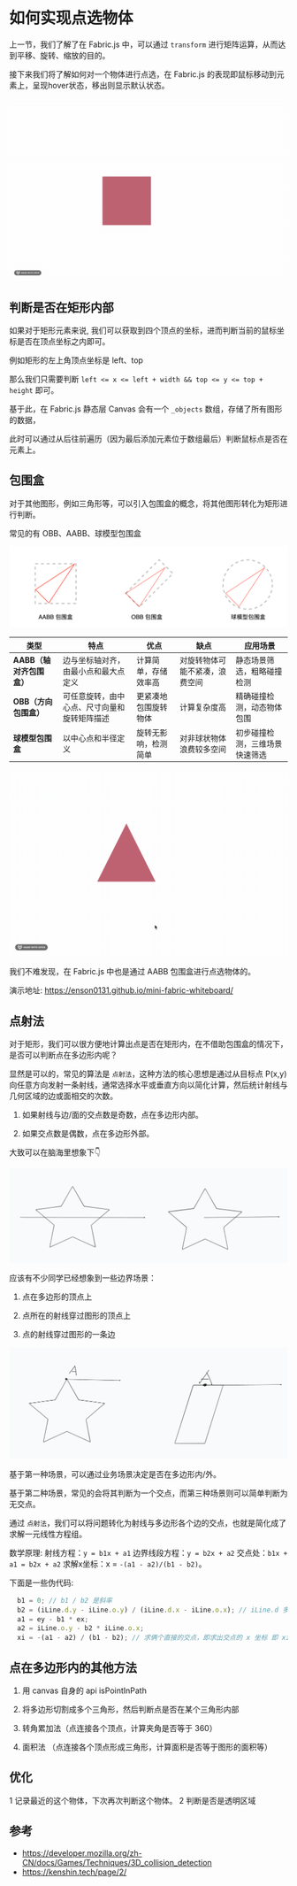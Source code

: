 # 如何实现点选物体

上一节，我们了解了在 Fabric.js 中，可以通过 `transform` 进行矩阵运算，从而达到平移、旋转、缩放的目的。

接下来我们将了解如何对一个物体进行点选，在 Fabric.js 的表现即鼠标移动到元素上，呈现hover状态，移出则显示默认状态。

![点选效果](./1.gif)

## 判断是否在矩形内部

如果对于矩形元素来说, 我们可以获取到四个顶点的坐标，进而判断当前的鼠标坐标是否在顶点坐标之内即可。

例如矩形的左上角顶点坐标是 left、top

那么我们只需要判断 `left <= x <= left + width && top <= y <= top + height` 即可。

基于此，在 Fabric.js 静态层 Canvas 会有一个  `_objects` 数组，存储了所有图形的数据，

此时可以通过从后往前遍历（因为最后添加元素位于数组最后）判断鼠标点是否在元素上。

## 包围盒

对于其他图形，例如三角形等，可以引入包围盒的概念，将其他图形转化为矩形进行判断。

常见的有 OBB、AABB、球模型包围盒

![alt text](image-3.png)

| **类型**              | **特点**                           | **优点**                     | **缺点**                     | **应用场景**                     |
|-----------------------|------------------------------------|-----------------------------|-----------------------------|---------------------------------|
| **AABB（轴对齐包围盒）** | 边与坐标轴对齐，由最小点和最大点定义 | 计算简单，存储效率高           | 对旋转物体可能不紧凑，浪费空间   | 静态场景筛选，粗略碰撞检测         |
| **OBB（方向包围盒）**   | 可任意旋转，由中心点、尺寸向量和旋转矩阵描述 | 更紧凑地包围旋转物体             | 计算复杂度高                 | 精确碰撞检测，动态物体包围         |
| **球模型包围盒**    | 以中心点和半径定义                 | 旋转无影响，检测简单             | 对非球状物体浪费较多空间         | 初步碰撞检测，三维场景快速筛选     |

![alt text](./2.gif)

我们不难发现，在 Fabric.js 中也是通过 AABB 包围盒进行点选物体的。

演示地址: https://enson0131.github.io/mini-fabric-whiteboard/

## 点射法

对于矩形，我们可以很方便地计算出点是否在矩形内，在不借助包围盒的情况下，是否可以判断点在多边形内呢？

显然是可以的，常见的算法是 `点射法`，这种方法的核心思想是通过从目标点 P(x,y) 向任意方向发射一条射线，通常选择水平或垂直方向以简化计算，然后统计射线与几何区域的边或面相交的次数。

1. 如果射线与边/面的交点数是奇数，点在多边形内部。
   
2. 如果交点数是偶数，点在多边形外部。

大致可以在脑海里想象下👇

![alt text](image-4.png)

应该有不少同学已经想象到一些边界场景：

1. 点在多边形的顶点上
   
2. 点所在的射线穿过图形的顶点上

3. 点的射线穿过图形的一条边


![alt text](image-5.png)

基于第一种场景，可以通过业务场景决定是否在多边形内/外。

基于第二种场景，常见的会将其判断为一个交点，而第三种场景则可以简单判断为无交点。

通过 `点射法`，我们可以将问题转化为射线与多边形各个边的交点，也就是简化成了求解一元线性方程组。

数学原理:
    射线方程：`y = b1x + a1`
    边界线段方程：`y = b2x + a2`
    交点处：`b1x + a1 = b2x + a2`
    求解x坐标：x = `-(a1 - a2)/(b1 - b2)`。
          
下面是一些伪代码:

```js
  b1 = 0; // b1 / b2 是斜率
  b2 = (iLine.d.y - iLine.o.y) / (iLine.d.x - iLine.o.x); // iLine.d 多边形线段的终点、iLine.o 是多边形线段的起点
  a1 = ey - b1 * ex;
  a2 = iLine.o.y - b2 * iLine.o.x;
  xi = -(a1 - a2) / (b1 - b2); // 求俩个直接的交点，即求出交点的 x 坐标 即 xi = a1 - a2 / b2;
```



## 点在多边形内的其他方法

1. 用 canvas 自身的 api isPointInPath

2. 将多边形切割成多个三角形，然后判断点是否在某个三角形内部

3. 转角累加法（点连接各个顶点，计算夹角是否等于 360）

4. 面积法 （点连接各个顶点形成三角形，计算面积是否等于图形的面积等）


## 优化
1 记录最近的这个物体，下次再次判断这个物体。
2 判断是否是透明区域


## 参考

- https://developer.mozilla.org/zh-CN/docs/Games/Techniques/3D_collision_detection
- https://kenshin.tech/page/2/
